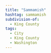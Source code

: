 ```yaml
---
title: "Sammamish"
hashtag: sammamish
subdivision-of:
  - King County
tags:
  - City
  - King County
  - Washington
---
```


